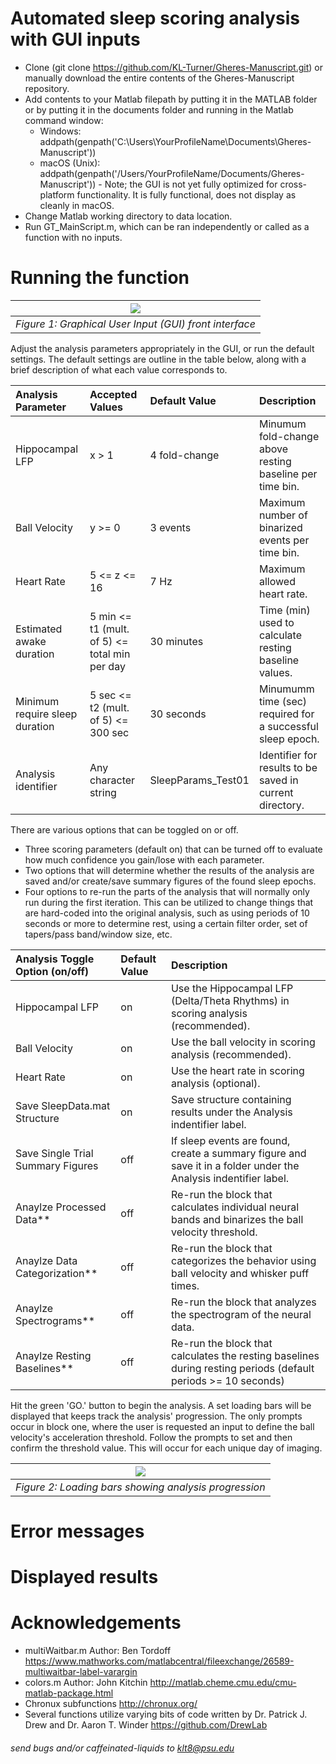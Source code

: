 # Automated sleep scoring analysis with GUI inputs

 * Clone (git clone https://github.com/KL-Turner/Gheres-Manuscript.git) or manually download the entire contents of the Gheres-Manuscript repository.
 * Add contents to your Matlab filepath by putting it in the MATLAB folder or by putting it in the documents folder and running in the Matlab command window:
    * Windows: addpath(genpath('C:\Users\YourProfileName\Documents\Gheres-Manuscript'))
    * macOS (Unix): addpath(genpath('/Users/YourProfileName/Documents/Gheres-Manuscript')) - Note; the GUI is not yet fully optimized for cross-platform functionality. It is fully functional, does not display as cleanly in macOS.
 * Change Matlab working directory to data location.
 * Run GT_MainScript.m, which can be ran independently or called as a function with no inputs. 

# Running the function

| ![](https://github.com/KL-Turner/Gheres-Manuscript/blob/master/GUI_photo.PNG) |
|:--:|
| *Figure 1: Graphical User Input (GUI) front interface* |

Adjust the analysis parameters appropriately in the GUI, or run the default settings. The default settings are outline in the table below, along with a brief description of what each value corresponds to.

| Analysis Parameter                 | Accepted Values                                 | Default Value           | Description                                                |
| :---                               | :---                                            | :---                    | :---                                                       |
| Hippocampal LFP                    | x > 1                                           | 4 fold-change           | Minumum fold-change above resting baseline per time bin.   |
| Ball Velocity                      | y >= 0                                          | 3 events                | Maximum number of binarized events per time bin.           |
| Heart Rate                         | 5 <= z <= 16                                    | 7 Hz                    | Maximum allowed heart rate.                                |
| Estimated awake duration           | 5 min <= t1 (mult. of 5) <= total min per day   | 30 minutes              | Time (min) used to calculate resting baseline values.      |
| Minimum require sleep duration     | 5 sec <= t2 (mult. of 5) <= 300 sec             | 30 seconds              | Minumumm time (sec) required for a successful sleep epoch. |
| Analysis identifier                | Any character string                            | SleepParams_Test01      | Identifier for results to be saved in current directory.   |

There are various options that can be toggled on or off. 
   * Three scoring parameters (default on) that can be turned off to evaluate how much confidence you gain/lose with each parameter. 
   * Two options that will determine whether the results of the analysis are saved and/or create/save summary figures of the found sleep epochs.
   * Four options to re-run the parts of the analysis that will normally only run during the first iteration. This can be utilized to change things that are hard-coded into the original analysis, such as using periods of 10 seconds or more to determine rest, using a certain filter order, set of tapers/pass band/window size, etc. 

| Analysis Toggle Option (on/off)    | Default Value   | Description                                                                                                          |
| :---                               | :---            | :---                                                                                                                 |
| Hippocampal LFP                    | on              | Use the Hippocampal LFP (Delta/Theta Rhythms) in scoring analysis (recommended).                                     |
| Ball Velocity                      | on              | Use the ball velocity in scoring analysis (recommended).                                                             |
| Heart Rate                         | on              | Use the heart rate in scoring analysis (optional).                                                                   |
| Save SleepData.mat Structure       | on              | Save structure containing results under the Analysis indentifier label.                                              |
| Save Single Trial Summary Figures  | off             | If sleep events are found, create a summary figure and save it in a folder under the Analysis indentifier label.     |
| Anaylze Processed Data**           | off             | Re-run the block that calculates individual neural bands and binarizes the ball velocity threshold.                  |
| Anaylze Data Categorization**      | off             | Re-run the block that categorizes the behavior using ball velocity and whisker puff times.                           |
| Anaylze Spectrograms**             | off             | Re-run the block that analyzes the spectrogram of the neural data.                                                   |
| Anaylze Resting Baselines**        | off             | Re-run the block that calculates the resting baselines during resting periods (default periods >= 10 seconds)        |

Hit the green 'GO.' button to begin the analysis. A set loading bars will be displayed that keeps track the analysis' progression. The only prompts occur in block one, where the user is requested an input to define the ball velocity's acceleration threshold. Follow the prompts to set and then confirm the threshold value. This will occur for each unique day of imaging.

| ![](https://github.com/KL-Turner/Gheres-Manuscript/blob/master/GUI_photo.PNG) |
|:--:|
| *Figure 2: Loading bars showing analysis progression* |


# Error messages

# Displayed results

# Acknowledgements
* multiWaitbar.m Author: Ben Tordoff https://www.mathworks.com/matlabcentral/fileexchange/26589-multiwaitbar-label-varargin
* colors.m Author: John Kitchin http://matlab.cheme.cmu.edu/cmu-matlab-package.html
* Chronux subfunctions http://chronux.org/
* Several functions utilize varying bits of code written by Dr. Patrick J. Drew and Dr. Aaron T. Winder https://github.com/DrewLab

###### send bugs and/or caffeinated-liquids to klt8@psu.edu
